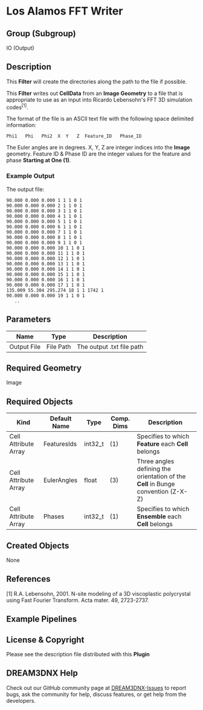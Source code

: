 # Los Alamos FFT Writer

## Group (Subgroup)

IO (Output)

## Description

This **Filter** will create the directories along the path to the file if possible.

This **Filter** writes out **CellData** from an **Image Geometry** to a file that is appropriate to use as an input into Ricardo Lebensohn's FFT 3D simulation codes<sup>[1]</sup>.

The format of the file is an ASCII text file with the following space delimited information:

    Phi1   Phi   Phi2  X  Y   Z  Feature_ID   Phase_ID

The Euler angles are in degrees. X, Y, Z are integer indices into the **Image** geometry. Feature ID & Phase ID are the integer values for the feature and phase **Starting at One (1)**.

### Example Output

The output file:     

    90.000 0.000 0.000 1 1 1 0 1
    90.000 0.000 0.000 2 1 1 0 1 
    90.000 0.000 0.000 3 1 1 0 1  
    90.000 0.000 0.000 4 1 1 0 1
    90.000 0.000 0.000 5 1 1 0 1  
    90.000 0.000 0.000 6 1 1 0 1
    90.000 0.000 0.000 7 1 1 0 1
    90.000 0.000 0.000 8 1 1 0 1
    90.000 0.000 0.000 9 1 1 0 1  
    90.000 0.000 0.000 10 1 1 0 1
    90.000 0.000 0.000 11 1 1 0 1 
    90.000 0.000 0.000 12 1 1 0 1  
    90.000 0.000 0.000 13 1 1 0 1
    90.000 0.000 0.000 14 1 1 0 1  
    90.000 0.000 0.000 15 1 1 0 1
    90.000 0.000 0.000 16 1 1 0 1
    90.000 0.000 0.000 17 1 1 0 1
    135.009 55.304 295.274 18 1 1 1742 1 
    90.000 0.000 0.000 19 1 1 0 1 
       ..  

## Parameters

| Name             | Type | Description |
|------------------|------|-------------|
| Output File | File Path | The output .txt file path |

## Required Geometry

Image

## Required Objects

| Kind                      | Default Name | Type     | Comp. Dims | Description                                 |
|---------------------------|--------------|----------|------------|---------------------------------------------|
| Cell Attribute Array | FeaturesIds | int32_t | (1) | Specifies to which **Feature** each **Cell** belongs |
| Cell Attribute Array | EulerAngles | float | (3) | Three angles defining the orientation of the **Cell** in Bunge convention (Z-X-Z) |
| Cell Attribute Array | Phases | int32_t | (1) |  Specifies to which **Ensemble** each **Cell** belongs |

## Created Objects

None

## References

[1] R.A. Lebensohn, 2001. N-site modeling of a 3D viscoplastic polycrystal using Fast Fourier Transform. Acta mater. 49, 2723-2737.

## Example Pipelines

## License & Copyright

Please see the description file distributed with this **Plugin**

## DREAM3DNX Help

Check out our GitHub community page at [DREAM3DNX-Issues](https://github.com/BlueQuartzSoftware/DREAM3DNX-Issues) to report bugs, ask the community for help, discuss features, or get help from the developers.


